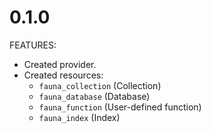# 0.1.0

FEATURES:

- Created provider.
- Created resources:
  - `fauna_collection` (Collection)
  - `fauna_database` (Database)
  - `fauna_function` (User-defined function)
  - `fauna_index` (Index)
